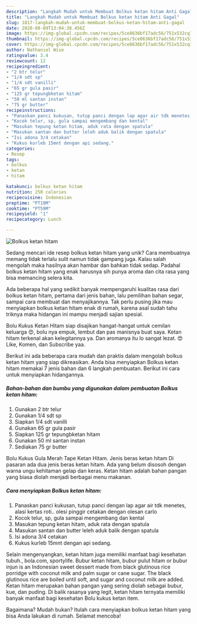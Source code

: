 ```yaml
---
description: "Langkah Mudah untuk Membuat Bolkus ketan hitam Anti Gagal"
title: "Langkah Mudah untuk Membuat Bolkus ketan hitam Anti Gagal"
slug: 1817-langkah-mudah-untuk-membuat-bolkus-ketan-hitam-anti-gagal
date: 2020-08-09T13:04:38.456Z
image: https://img-global.cpcdn.com/recipes/5ce8636bf17adc56/751x532cq70/bolkus-ketan-hitam-foto-resep-utama.jpg
thumbnail: https://img-global.cpcdn.com/recipes/5ce8636bf17adc56/751x532cq70/bolkus-ketan-hitam-foto-resep-utama.jpg
cover: https://img-global.cpcdn.com/recipes/5ce8636bf17adc56/751x532cq70/bolkus-ketan-hitam-foto-resep-utama.jpg
author: Nathaniel Wise
ratingvalue: 3.4
reviewcount: 12
recipeingredient:
- "2 btr telur"
- "1/4 sdt sp"
- "1/4 sdt vanilli"
- "65 gr gula pasir"
- "125 gr tepungbketan hitam"
- "50 ml santan instan"
- "75 gr butter"
recipeinstructions:
- "Panaskan panci kukusan, tutup panci dengan lap agar air tdk menetes, alasi kertas roti.. olesi pinggir cetakan dengan olesan carlo"
- "Kocok telur, sp, gula sampai mengembang dan kental"
- "Masukan tepung ketan hitam, aduk rata dengan spatula"
- "Masukan santan dan butter leleh aduk balik dengan spatula"
- "Isi adona 3/4 cetakan"
- "Kukus kurleb 15mnt dengan api sedang."
categories:
- Resep
tags:
- bolkus
- ketan
- hitam

katakunci: bolkus ketan hitam 
nutrition: 250 calories
recipecuisine: Indonesian
preptime: "PT19M"
cooktime: "PT59M"
recipeyield: "1"
recipecategory: Lunch

---
```



![Bolkus ketan hitam](https://img-global.cpcdn.com/recipes/5ce8636bf17adc56/751x532cq70/bolkus-ketan-hitam-foto-resep-utama.jpg)

Sedang mencari ide resep bolkus ketan hitam yang unik? Cara membuatnya memang tidak terlalu sulit namun tidak gampang juga. Kalau salah mengolah maka hasilnya akan hambar dan bahkan tidak sedap. Padahal bolkus ketan hitam yang enak harusnya sih punya aroma dan cita rasa yang bisa memancing selera kita.

Ada beberapa hal yang sedikit banyak mempengaruhi kualitas rasa dari bolkus ketan hitam, pertama dari jenis bahan, lalu pemilihan bahan segar, sampai cara membuat dan menyajikannya. Tak perlu pusing jika mau menyiapkan bolkus ketan hitam enak di rumah, karena asal sudah tahu triknya maka hidangan ini mampu menjadi sajian spesial.

Bolu Kukus Ketan Hitam siap disajikan hangat-hangat untuk cemilan keluarga 😍, bolu nya empuk, lembut dan pas manisnya buat saya. Ketan hitam terkenal akan kelegitannya ya. Dan aromanya itu lo sangat lezat. 😍Like, Komen, dan Subscribe yaa.


Berikut ini ada beberapa cara mudah dan praktis dalam mengolah bolkus ketan hitam yang siap dikreasikan. Anda bisa menyiapkan Bolkus ketan hitam memakai 7 jenis bahan dan 6 langkah pembuatan. Berikut ini cara untuk menyiapkan hidangannya.

<!--inarticleads1-->

##### Bahan-bahan dan bumbu yang digunakan dalam pembuatan Bolkus ketan hitam:

1. Gunakan 2 btr telur
1. Gunakan 1/4 sdt sp
1. Siapkan 1/4 sdt vanilli
1. Gunakan 65 gr gula pasir
1. Siapkan 125 gr tepungbketan hitam
1. Gunakan 50 ml santan instan
1. Sediakan 75 gr butter


Bolu Kukus Gula Merah Tape Ketan Hitam. Jenis beras ketan hitam Di pasaran ada dua jenis beras ketan hitam. Ada yang belum disosoh dengan warna ungu kehitaman gelap dan keras. Ketan hitam adalah bahan pangan yang biasa diolah menjadi berbagai menu makanan. 

<!--inarticleads2-->

##### Cara menyiapkan Bolkus ketan hitam:

1. Panaskan panci kukusan, tutup panci dengan lap agar air tdk menetes, alasi kertas roti.. olesi pinggir cetakan dengan olesan carlo
1. Kocok telur, sp, gula sampai mengembang dan kental
1. Masukan tepung ketan hitam, aduk rata dengan spatula
1. Masukan santan dan butter leleh aduk balik dengan spatula
1. Isi adona 3/4 cetakan
1. Kukus kurleb 15mnt dengan api sedang.


Selain mengenyangkan, ketan hitam juga memiliki manfaat bagi kesehatan tubuh., bola.com, sportylife. Bubur ketan hitam, bubur pulut hitam or bubur injun is an Indonesian sweet dessert made from black glutinous rice porridge with coconut milk and palm sugar or cane sugar. The black glutinous rice are boiled until soft, and sugar and coconut milk are added. Ketan hitam merupakan bahan pangan yang sering diolah sebagai bubur, kue, dan puding. Di balik rasanya yang legit, ketan hitam ternyata memiliki banyak manfaat bagi kesehatan Bolu kukus ketan item. 

Bagaimana? Mudah bukan? Itulah cara menyiapkan bolkus ketan hitam yang bisa Anda lakukan di rumah. Selamat mencoba!
